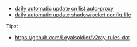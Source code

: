 * [daily automatic update cn list auto-proxy](https://raw.githubusercontent.com/mixool/rules/main/autoswitchcnlist.txt)  
* [daily automatic update shadowrocket config file](https://raw.githubusercontent.com/mixool/rules/main/allrocket.conf)  

Tips:  
* https://github.com/Loyalsoldier/v2ray-rules-dat  
